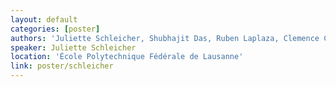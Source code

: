 ```yaml
---
layout: default
categories: [poster]
authors: 'Juliette Schleicher, Shubhajit Das, Ruben Laplaza, Clemence Corminboeuf'
speaker: Juliette Schleicher
location: 'École Polytechnique Fédérale de Lausanne'
link: poster/schleicher
---
```

